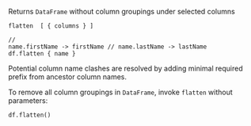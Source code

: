 <?xml version='1.0' encoding='UTF-8'?><topic xsi:noNamespaceSchemaLocation="https://resources.jetbrains.com/stardust/topic.v2.xsd" meta-keywords="" xmlns:xsi="http://www.w3.org/2001/XMLSchema-instance" id="flatten" title="flatten" _md-based="true"> 
<p _o="93" _o-sc="4,0" _o-l="4" _o-e="5,0" _o-tl="-1" _o-s="4,0" _o-cl="0" id="c87b9ced">Returns <code _o="101" _o-sc="4,9" _o-l="4" _o-e="4,19" _o-tl="-1" _o-s="4,8" _o-cl="8" id="bcf93026">DataFrame</code> without column groupings under selected columns</p>
<code _o="162" _o-sc="7,0" _o-l="6" _o-e="8,3" _o-tl="-1" _o-s="6,0" style="block" _o-cl="0" id="f4592018" lang="kotlin">flatten  [ { columns } ]
</code>

<code _o="223" _o-sc="13,0" _o-l="12" _o-e="16,3" _o-tl="29" _o-s="12,0" style="block" _o-cl="0" id="e5bf26cb" lang="kotlin">// name.firstName -> firstName
// name.lastName -> lastName
df.flatten { name }
</code>

<p _o="331" _o-sc="20,0" _o-l="20" _o-e="21,0" _o-tl="-1" _o-s="20,0" _o-cl="0" id="e0c5cedb">Potential column name clashes are resolved by adding minimal required prefix from ancestor column names.</p>
<p _o="437" _o-sc="22,0" _o-l="22" _o-e="23,0" _o-tl="-1" _o-s="22,0" _o-cl="0" id="a6e85d21">To remove all column groupings in <code _o="471" _o-sc="22,35" _o-l="22" _o-e="22,45" _o-tl="-1" _o-s="22,34" _o-cl="34" id="560c2445">DataFrame</code>, invoke <code _o="491" _o-sc="22,55" _o-l="22" _o-e="22,63" _o-tl="-1" _o-s="22,54" _o-cl="54" id="4bfb7224">flatten</code> without parameters:</p>

<code _o="546" _o-sc="27,0" _o-l="26" _o-e="28,3" _o-tl="-1" _o-s="26,0" style="block" _o-cl="0" id="d00a7e3a" lang="kotlin">df.flatten()
</code>

</topic>